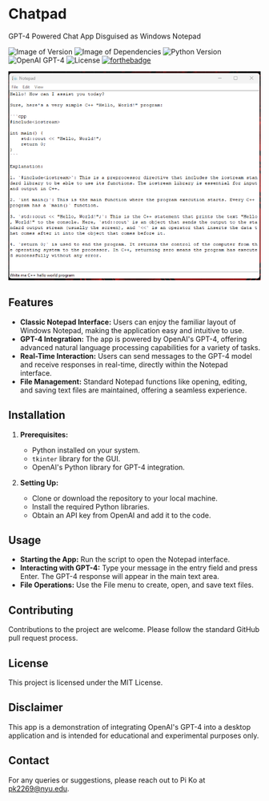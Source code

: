 # Chatpad
GPT-4 Powered Chat App Disguised as Windows Notepad

![Image of Version](https://img.shields.io/badge/version-v1.0-green)
![Image of Dependencies](https://img.shields.io/badge/dependencies-up%20to%20date-brightgreen)
![Python Version](https://img.shields.io/badge/python-3.x-blue.svg)
![OpenAI GPT-4](https://img.shields.io/badge/OpenAI-GPT--4-orange.svg)
![License](https://img.shields.io/badge/license-MIT-green.svg)
[![forthebadge](https://forthebadge.com/images/badges/made-with-python.svg)](https://forthebadge.com)




![Demo](./demo.png)

## Features

- **Classic Notepad Interface:** Users can enjoy the familiar layout of Windows Notepad, making the application easy and intuitive to use.
- **GPT-4 Integration:** The app is powered by OpenAI's GPT-4, offering advanced natural language processing capabilities for a variety of tasks.
- **Real-Time Interaction:** Users can send messages to the GPT-4 model and receive responses in real-time, directly within the Notepad interface.
- **File Management:** Standard Notepad functions like opening, editing, and saving text files are maintained, offering a seamless experience.

## Installation

1. **Prerequisites:**
   - Python installed on your system.
   - `tkinter` library for the GUI.
   - OpenAI's Python library for GPT-4 integration.

2. **Setting Up:**
   - Clone or download the repository to your local machine.
   - Install the required Python libraries.
   - Obtain an API key from OpenAI and add it to the code.

## Usage

- **Starting the App:** Run the script to open the Notepad interface.
- **Interacting with GPT-4:** Type your message in the entry field and press Enter. The GPT-4 response will appear in the main text area.
- **File Operations:** Use the File menu to create, open, and save text files.



## Contributing

Contributions to the project are welcome. Please follow the standard GitHub pull request process.

## License

This project is licensed under the MIT License.

## Disclaimer

This app is a demonstration of integrating OpenAI's GPT-4 into a desktop application and is intended for educational and experimental purposes only.

## Contact

For any queries or suggestions, please reach out to Pi Ko at pk2269@nyu.edu.

